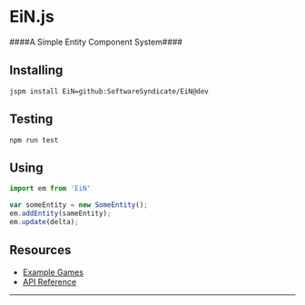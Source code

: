 # EiN.js 
####A Simple Entity Component System####


## Installing
`jspm install EiN=github:SoftwareSyndicate/EiN@dev`

## Testing
`npm run test`

## Using
```javascript
import em from 'EiN'

var someEntity = new SomeEntity();
em.addEntity(sameEntity);
em.update(delta);
```

## Resources

* [Example Games](https://github.com/SoftwareSyndicate/Ludic/wiki/ExampleGames)
* [API Reference](https://github.com/SoftwareSyndicate/EiN/wiki/API)

***

